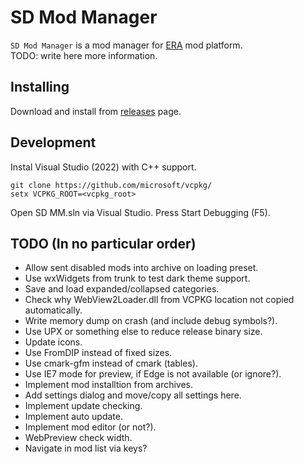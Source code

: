 SD Mod Manager
==============

`SD Mod Manager` is a mod manager for [ERA](http://wforum.heroes35.net/showthread.php?tid=5830) mod platform.  
TODO: write here more information.

Installing
----------
Download and install from [releases](./releases) page.

Development
-----------
Instal Visual Studio (2022) with C++ support.

`git clone https://github.com/microsoft/vcpkg/`  
`setx VCPKG_ROOT=<vcpkg_root>`

Open SD MM.sln via Visual Studio. Press Start Debugging (F5).

TODO (In no particular order)
-----------------------------
- Allow sent disabled mods into archive on loading preset.
- Use wxWidgets from trunk to test dark theme support.
- Save and load expanded/collapsed categories.
- Check why WebView2Loader.dll from VCPKG location not copied automatically.
- Write memory dump on crash (and include debug symbols?).
- Use UPX or something else to reduce release binary size.
- Update icons.
- Use FromDIP instead of fixed sizes.
- Use cmark-gfm instead of cmark (tables).
- Use IE7 mode for preview, if Edge is not available (or ignore?).
- Implement mod installtion from archives.
- Add settings dialog and move/copy all settings here.
- Implement update checking.
- Implement auto update.
- Implement mod editor (or not?).
- WebPreview check width.
- Navigate in mod list via keys?

